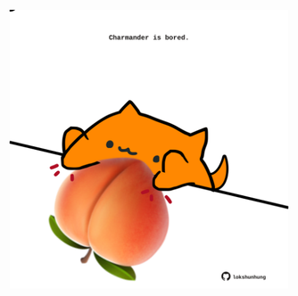 <!-- built at 28/10/2022, 09:02:31 UTC -->
<p align="center">
  <img width="500" height="500" src="./ReadmeImage.svg">
</p>
